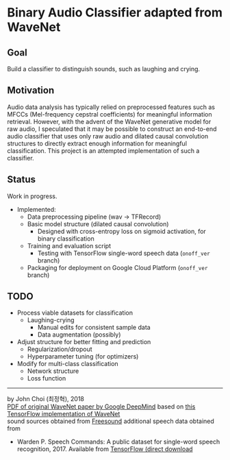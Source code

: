 # Binary Audio Classifier adapted from WaveNet

## Goal
Build a classifier to distinguish sounds, such as laughing and crying.

## Motivation
Audio data analysis has typically relied on preprocessed features such as MFCCs (Mel-frequency cepstral coefficients) for meaningful information retrieval. However, with the advent of the WaveNet generative model for raw audio, I speculated that it may be possible to construct an end-to-end audio classifier that uses only raw audio and dilated causal convolution structures to directly extract enough information for meaningful classification. This project is an attempted implementation of such a classifier.

## Status
Work in progress.
* Implemented:
  * Data preprocessing pipeline (wav -> TFRecord)
  * Basic model structure (dilated causal convolution)
    * Designed with cross-entropy loss on sigmoid activation, for binary classification
  * Training and evaluation script
    * Testing with TensorFlow single-word speech data (`onoff_ver` branch)
  * Packaging for deployment on Google Cloud Platform (`onoff_ver` branch)

## TODO
* Process viable datasets for classification
  * Laughing-crying
    * Manual edits for consistent sample data
    * Data augmentation (possibly)
* Adjust structure for better fitting and prediction
  * Regularization/dropout
  * Hyperparameter tuning (for optimizers)
* Modify for multi-class classification
  * Network structure
  * Loss function

---

by John Choi (최정혁), 2018  
[PDF of original WaveNet paper by Google DeepMind](https://arxiv.org/pdf/1609.03499.pdf)
based on [this TensorFlow implementation of WaveNet](https://github.com/ibab/tensorflow-wavenet)   
sound sources obtained from [Freesound](https://www.freesound.org)
additional speech data obtained from
* Warden P. Speech Commands: A public dataset for single-word speech recognition, 2017. Available from [TensorFlow (direct download](http://download.tensorflow.org/data/speech_commands_v0.01.tar.gz)

